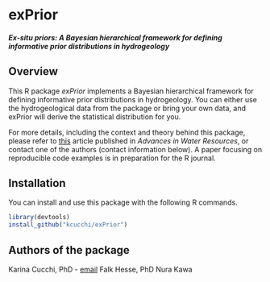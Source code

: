 # exPrior

##### Ex-situ priors: A Bayesian hierarchical framework for defining informative prior distributions in hydrogeology

## Overview

This R package *exPrior* implements a Bayesian hierarchical framework for defining informative prior distributions in hydrogeology. You can either use the hydrogeological data from the package or bring your own data, and exPrior will derive the statistical distribution for you.

For more details, including the context and theory behind this package, please refer to [this](https://doi.org/10.1016/j.advwatres.2019.02.003) article published in *Advances in Water Resources*, or contact one of the authors (contact information below). A paper focusing on reproducible code examples is in preparation for the R journal.

## Installation

You can install and use this package with the following R commands.

```R
library(devtools)
install_github("kcucchi/exPrior")
```
## Authors of the package

Karina Cucchi, PhD - [email](karina.cucchi@gmail.com)
Falk Hesse, PhD
Nura Kawa
